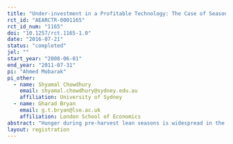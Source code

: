```yaml
---
title: "Under-investment in a Profitable Technology: The Case of Seasonal Migration in Bangladesh"
rct_id: "AEARCTR-0001165"
rct_id_num: "1165"
doi: "10.1257/rct.1165-1.0"
date: "2016-07-21"
status: "completed"
jel: ""
start_year: "2008-06-01"
end_year: "2011-07-31"
pi: "Ahmed Mobarak"
pi_other:
  - name: Shyamal Chowdhury
    email: shyamal.chowdhury@sydney.edu.au
    affiliation: University of Sydney
  - name: Gharad Bryan
    email: g.t.bryan@lse.ac.uk
    affiliation: London School of Economics
abstract: "Hunger during pre-harvest lean seasons is widespread in the agrarian areas of Asia and Sub-Saharan Africa. We randomly assign an $8.50 incentive to households in rural Bangladesh to temporarily out-migrate during the lean season. The incentive induces 22% of households to send a seasonal migrant, their consumption at the origin increases significantly, and treated households are 8–10 percentage points more likely to re-migrate 1 and 3 years after the incentive is removed. These facts can be explained qualitatively by a model in which migration is risky, mitigating risk requires individual-specific learning, and some migrants are sufficiently close to subsistence that failed migration is very costly. We document evidence consistent with this model using heterogeneity analysis and additional experimental variation, but calibrations with forward-looking households that can save up to migrate suggest that it is difficult for the model to quantitatively match the data. We conclude with extensions to the model that could provide a better quantitative accounting of the behavior."
layout: registration
---
```


